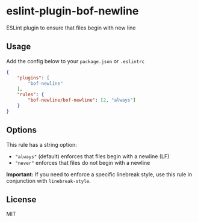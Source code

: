 eslint-plugin-bof-newline
====================
ESLint plugin to ensure that files begin with new line

## Usage

Add the config below to your `package.json` or `.eslintrc`

```json
{
    "plugins": [
        "bof-newline"
    ],
    "rules": {
        "bof-newline/bof-newline": [2, "always"]
    }
}
```

## Options

This rule has a string option:

* `"always"` (default) enforces that files begin with a newline (LF)
* `"never"` enforces that files do not begin with a newline

**Important:** If you need to enforce a specific linebreak style, use this rule in conjunction with `linebreak-style`.

## License

MIT